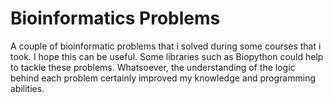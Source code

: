# Bioinformatics Problems

A couple of bioinformatic problems that i solved during some courses that i took. I hope this can be useful.
Some libraries such as Biopython could help to tackle these problems. Whatsoever, the understanding of the logic behind each problem certainly improved my knowledge and programming abilities.  
